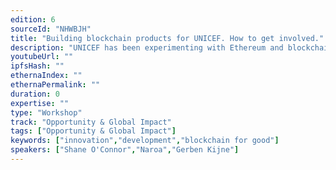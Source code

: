 ```yaml
---
edition: 6
sourceId: "NHWBJH"
title: "Building blockchain products for UNICEF. How to get involved."
description: "UNICEF has been experimenting with Ethereum and blockchain for several years. Examples of the solutions they've built include the UNICEF cryptofund (the first crypto denominated fund in the UN), Patchwork kingdoms (the largest UN's NFT for good collection) or staking as financing tool. Do you want be part of this journey? Come to the session and learn more about the solutions (architecture, tech stack, deployment process) and understand how you can help."
youtubeUrl: ""
ipfsHash: ""
ethernaIndex: ""
ethernaPermalink: ""
duration: 0
expertise: ""
type: "Workshop"
track: "Opportunity & Global Impact"
tags: ["Opportunity & Global Impact"]
keywords: ["innovation","development","blockchain for good"]
speakers: ["Shane O'Connor","Naroa","Gerben Kijne"]
---
```

